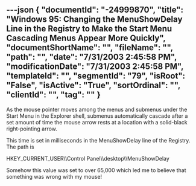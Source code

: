 ---json
{
  "documentId": "-24999870",
  "title": "Windows 95: Changing the MenuShowDelay Line in the Registry to Make the Start Menu Cascading Menus Appear More Quickly",
  "documentShortName": "",
  "fileName": "",
  "path": "",
  "date": "7/31/2003 2:45:58 PM",
  "modificationDate": "7/31/2003 2:45:58 PM",
  "templateId": "",
  "segmentId": "79",
  "isRoot": "False",
  "isActive": "True",
  "sortOrdinal": "",
  "clientId": "",
  "tag": ""
}
---

As the mouse pointer  moves among the menus and submenus under the Start Menu in the Explorer shell, submenus automatically cascade after a set amount of time the mouse arrow rests at a location with a solid-black right-pointing arrow.

This time is set in milliseconds in the MenuShowDelay line of the Registry. The path is

HKEY_CURRENT_USER&bsol;&bsol;Control Panel&bsol;&bsol;desktop&bsol;&bsol;MenuShowDelay

Somehow this value was set to over 65,000 which led me to believe that something was wrong with my mouse!
